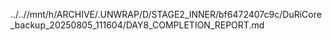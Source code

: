 ../..//mnt/h/ARCHIVE/.UNWRAP/D/STAGE2_INNER/bf6472407c9c/DuRiCore_backup_20250805_111604/DAY8_COMPLETION_REPORT.md